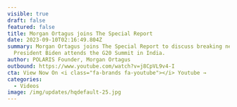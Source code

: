 ```yaml
---
visible: true
draft: false
featured: false
title: Morgan Ortagus joins The Special Report
date: 2023-09-10T02:16:49.804Z
summary: Morgan Ortagus joins The Special Report to discuss breaking news as
  President Biden attends the G20 Summit in India.
author: POLARIS Founder, Morgan Ortagus
outbound: https://www.youtube.com/watch?v=j8CpVL9v4-I
cta: View Now On <i class="fa-brands fa-youtube"></i> Youtube →
categories:
  - Videos
image: /img/updates/hqdefault-25.jpg
---
```


